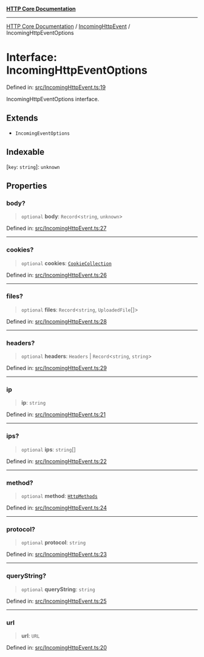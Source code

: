 [**HTTP Core Documentation**](../../README.md)

***

[HTTP Core Documentation](../../README.md) / [IncomingHttpEvent](../README.md) / IncomingHttpEventOptions

# Interface: IncomingHttpEventOptions

Defined in: [src/IncomingHttpEvent.ts:19](https://github.com/stonemjs/http-core/blob/f8360abdd8e841f59cefcfadd322bcf66d52c95b/src/IncomingHttpEvent.ts#L19)

IncomingHttpEventOptions interface.

## Extends

- `IncomingEventOptions`

## Indexable

\[`key`: `string`\]: `unknown`

## Properties

### body?

> `optional` **body**: `Record`\<`string`, `unknown`\>

Defined in: [src/IncomingHttpEvent.ts:27](https://github.com/stonemjs/http-core/blob/f8360abdd8e841f59cefcfadd322bcf66d52c95b/src/IncomingHttpEvent.ts#L27)

***

### cookies?

> `optional` **cookies**: [`CookieCollection`](../../cookies/CookieCollection/classes/CookieCollection.md)

Defined in: [src/IncomingHttpEvent.ts:26](https://github.com/stonemjs/http-core/blob/f8360abdd8e841f59cefcfadd322bcf66d52c95b/src/IncomingHttpEvent.ts#L26)

***

### files?

> `optional` **files**: `Record`\<`string`, `UploadedFile`[]\>

Defined in: [src/IncomingHttpEvent.ts:28](https://github.com/stonemjs/http-core/blob/f8360abdd8e841f59cefcfadd322bcf66d52c95b/src/IncomingHttpEvent.ts#L28)

***

### headers?

> `optional` **headers**: `Headers` \| `Record`\<`string`, `string`\>

Defined in: [src/IncomingHttpEvent.ts:29](https://github.com/stonemjs/http-core/blob/f8360abdd8e841f59cefcfadd322bcf66d52c95b/src/IncomingHttpEvent.ts#L29)

***

### ip

> **ip**: `string`

Defined in: [src/IncomingHttpEvent.ts:21](https://github.com/stonemjs/http-core/blob/f8360abdd8e841f59cefcfadd322bcf66d52c95b/src/IncomingHttpEvent.ts#L21)

***

### ips?

> `optional` **ips**: `string`[]

Defined in: [src/IncomingHttpEvent.ts:22](https://github.com/stonemjs/http-core/blob/f8360abdd8e841f59cefcfadd322bcf66d52c95b/src/IncomingHttpEvent.ts#L22)

***

### method?

> `optional` **method**: [`HttpMethods`](../../declarations/enumerations/HttpMethods.md)

Defined in: [src/IncomingHttpEvent.ts:24](https://github.com/stonemjs/http-core/blob/f8360abdd8e841f59cefcfadd322bcf66d52c95b/src/IncomingHttpEvent.ts#L24)

***

### protocol?

> `optional` **protocol**: `string`

Defined in: [src/IncomingHttpEvent.ts:23](https://github.com/stonemjs/http-core/blob/f8360abdd8e841f59cefcfadd322bcf66d52c95b/src/IncomingHttpEvent.ts#L23)

***

### queryString?

> `optional` **queryString**: `string`

Defined in: [src/IncomingHttpEvent.ts:25](https://github.com/stonemjs/http-core/blob/f8360abdd8e841f59cefcfadd322bcf66d52c95b/src/IncomingHttpEvent.ts#L25)

***

### url

> **url**: `URL`

Defined in: [src/IncomingHttpEvent.ts:20](https://github.com/stonemjs/http-core/blob/f8360abdd8e841f59cefcfadd322bcf66d52c95b/src/IncomingHttpEvent.ts#L20)

